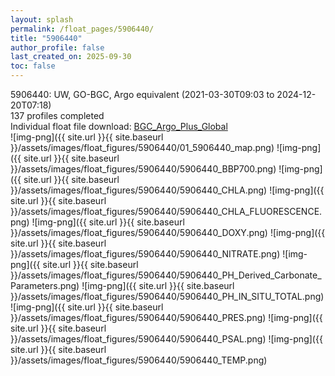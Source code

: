 ```yaml
---
layout: splash
permalink: /float_pages/5906440/
title: "5906440"
author_profile: false
last_created_on: 2025-09-30
toc: false
---
```

 
5906440: UW, GO-BGC, Argo equivalent (2021-03-30T09:03 to 2024-12-20T07:18)\
137 profiles completed\
Individual float file download: [BGC_Argo_Plus_Global](https://ftp.soest.hawaii.edu/bgc_argo_plus/Individual_Floats/outliers_removed/5906440_Sprof_processed.nc)\
![img-png]({{ site.url }}{{ site.baseurl }}/assets/images/float_figures/5906440/01_5906440_map.png)
![img-png]({{ site.url }}{{ site.baseurl }}/assets/images/float_figures/5906440/5906440_BBP700.png)
![img-png]({{ site.url }}{{ site.baseurl }}/assets/images/float_figures/5906440/5906440_CHLA.png)
![img-png]({{ site.url }}{{ site.baseurl }}/assets/images/float_figures/5906440/5906440_CHLA_FLUORESCENCE.png)
![img-png]({{ site.url }}{{ site.baseurl }}/assets/images/float_figures/5906440/5906440_DOXY.png)
![img-png]({{ site.url }}{{ site.baseurl }}/assets/images/float_figures/5906440/5906440_NITRATE.png)
![img-png]({{ site.url }}{{ site.baseurl }}/assets/images/float_figures/5906440/5906440_PH_Derived_Carbonate_Parameters.png)
![img-png]({{ site.url }}{{ site.baseurl }}/assets/images/float_figures/5906440/5906440_PH_IN_SITU_TOTAL.png)
![img-png]({{ site.url }}{{ site.baseurl }}/assets/images/float_figures/5906440/5906440_PRES.png)
![img-png]({{ site.url }}{{ site.baseurl }}/assets/images/float_figures/5906440/5906440_PSAL.png)
![img-png]({{ site.url }}{{ site.baseurl }}/assets/images/float_figures/5906440/5906440_TEMP.png)
